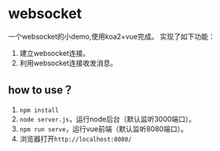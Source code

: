 # websocket
一个websocket的小demo,使用koa2+vue完成。
实现了如下功能：
1. 建立websocket连接。
2. 利用websocket连接收发消息。

## how to use？
1. `npm install`
2. `node server.js`，运行node后台（默认监听3000端口）。
3. `npm run serve`，运行vue前端（默认监听8080端口）。
4. 浏览器打开`http://localhost:8080/`